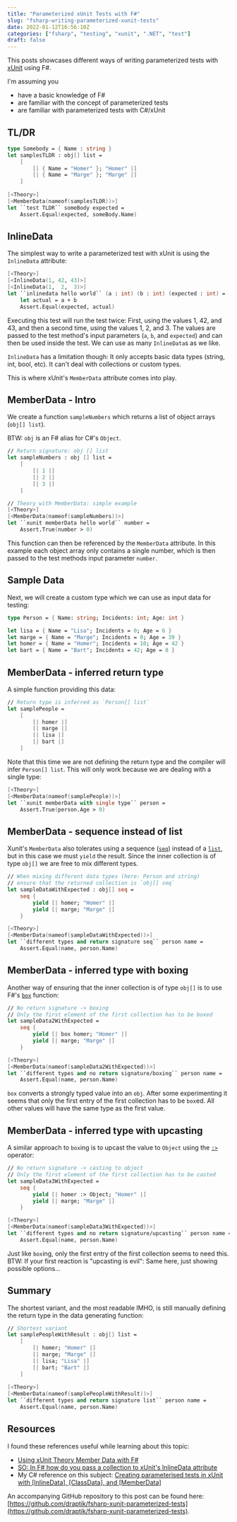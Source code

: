 ```yaml
---
title: "Parameterized xUnit Tests with F#"
slug: "fsharp-writing-parameterized-xunit-tests"
date: 2022-01-12T16:56:10Z
categories: ["fsharp", "testing", "xunit", ".NET", "test"]
draft: false
---
```


This posts showcases different ways of writing parameterized tests with [xUnit](https://xunit.net/) using F#.

I'm assuming you

- have a basic knowledge of F#
- are familiar with the concept of parameterized tests
- are familiar with parameterized tests with C#/xUnit

## TL/DR

```fsharp
type Somebody = { Name : string }
let samplesTLDR : obj[] list =
    [
        [| { Name = "Homer" }; "Homer" |]
        [| { Name = "Marge" }; "Marge" |]
    ]
    
[<Theory>]
[<MemberData(nameof(samplesTLDR))>]
let ``test TLDR`` someBody expected =
    Assert.Equal(expected, someBody.Name)
```

## InlineData

The simplest way to write a parameterized test with xUnit is using the `InlineData` attribute:

```fsharp
[<Theory>]
[<InlineData(1, 42, 43)>]
[<InlineData(1,  2,  3)>]
let ``inlinedata hello world`` (a : int) (b : int) (expected : int) =
    let actual = a + b
    Assert.Equal(expected, actual)
```

Executing this test will run the test twice: First, using the values 1, 42, and 43, and then a second time, using the values 1, 2, and 3.
The values are passed to the test method's input parameters (`a`, `b`, and `expected`) and can then be used inside the test. We can use as many `InlineData`s as we like.

`InlineData` has a limitation though: It only accepts basic data types (string, int, bool, etc).
It can't deal with collections or custom types.

This is where xUnit's `MemberData` attribute comes into play.

## MemberData - Intro

We create a function `sampleNumbers` which returns a list of object arrays (`obj[] list`).

BTW: `obj` is an F# alias for C#'s `Object`.

```fsharp
// Return signature: obj [] list
let sampleNumbers : obj [] list =
    [
        [| 1 |]
        [| 2 |]
        [| 3 |]
    ]

// Theory with MemberData: simple example
[<Theory>]
[<MemberData(nameof(sampleNumbers))>]
let ``xunit memberData hello world`` number =
    Assert.True(number > 0)
```

This function can then be referenced by the `MemberData` attribute.
In this example each object array only contains a single number, which is then passed to the test methods input parameter `number`.

## Sample Data

Next, we will create a custom type which we can use as input data for testing:

```fsharp
type Person = { Name: string; Incidents: int; Age: int }

let lisa = { Name = "Lisa"; Incidents = 0; Age = 6 }
let marge = { Name = "Marge"; Incidents = 0; Age = 39 }
let homer = { Name = "Homer"; Incidents = 10; Age = 42 }
let bart = { Name = "Bart"; Incidents = 42; Age = 8 }
```

## MemberData - inferred return type

A simple function providing this data:

```fsharp
// Return type is inferred as `Person[] list`
let samplePeople =
    [
        [| homer |]
        [| marge |]
        [| lisa |]
        [| bart |]
    ]
```

Note that this time we are not defining the return type and the compiler will infer `Person[] list`.
This will only work because we are dealing with a single type:

```fsharp
[<Theory>]
[<MemberData(nameof(samplePeople))>]
let ``xunit memberData with single type`` person =
    Assert.True(person.Age > 0)
```

## MemberData - sequence instead of list

Xunit's `MemberData` also tolerates using a sequence ([`seq`](https://docs.microsoft.com/en-us/dotnet/fsharp/language-reference/sequences)) instead of a [`list`](https://docs.microsoft.com/en-us/dotnet/fsharp/language-reference/lists), but in this case we must `yield` the result.
Since the inner collection is of type `obj[]` we are free to mix different types.

```fsharp
// When mixing different data types (here: Person and string) 
// ensure that the returned collection is `obj[] seq`
let sampleDataWithExpected : obj[] seq =
    seq {
        yield [| homer; "Homer" |]
        yield [| marge; "Marge" |]
    }

[<Theory>]
[<MemberData(nameof(sampleDataWithExpected))>]
let ``different types and return signature seq`` person name =
    Assert.Equal(name, person.Name)
```

## MemberData - inferred type with boxing

Another way of ensuring that the inner collection is of type `obj[]` is to use F#'s [`box`](https://fsharp.github.io/fsharp-core-docs/reference/fsharp-core-operators.html#box) function:

```fsharp
// No return signature -> boxing
// Only the first element of the first collection has to be boxed    
let sampleData2WithExpected =
    seq {
        yield [| box homer; "Homer" |]
        yield [| marge; "Marge" |]
    }

[<Theory>]
[<MemberData(nameof(sampleData2WithExpected))>]
let ``different types and no return signature/boxing`` person name =
    Assert.Equal(name, person.Name)
```

`box` converts a strongly typed value into an `obj`. 
After some experimenting it seems that only the first entry of the first collection has to be `box`ed.
All other values will have the same type as the first value.

## MemberData - inferred type with upcasting

A similar approach to `box`ing is to upcast the value to `Object` using the [`:>`](https://docs.microsoft.com/en-us/dotnet/fsharp/language-reference/casting-and-conversions#upcasting) operator:

```fsharp
// No return signature -> casting to object
// Only the first element of the first collection has to be casted    
let sampleData3WithExpected =
    seq {
        yield [| homer :> Object; "Homer" |]
        yield [| marge; "Marge" |]
    }

[<Theory>]
[<MemberData(nameof(sampleData3WithExpected))>]
let ``different types and no return signature/upcasting`` person name =
    Assert.Equal(name, person.Name)
```

Just like `box`ing, only the first entry of the first collection seems to need this.
BTW: If your first reaction is "upcasting is evil": Same here, just showing possible options...

## Summary

The shortest variant, and the most readable IMHO, is still manually defining the return type in the data generating function:

```fsharp
// Shortest variant
let samplePeopleWithResult : obj[] list =
    [
        [| homer; "Homer" |]
        [| marge; "Marge" |]
        [| lisa; "Lisa" |]
        [| bart; "Bart" |]
    ]
    
[<Theory>]
[<MemberData(nameof(samplePeopleWithResult))>]
let ``different types and return signature list`` person name =
    Assert.Equal(name, person.Name)
```

## Resources

I found these references useful while learning about this topic:

- [Using xUnit Theory Member Data with F#](https://www.jessesquire.com/articles/2018/02/17/xunit-memberdata-with-fsharp/)
- [SO: In F# how do you pass a collection to xUnit's InlineData attribute](https://stackoverflow.com/questions/35026735/in-f-how-do-you-pass-a-collection-to-xunits-inlinedata-attribute)
- My C# reference on this subject: [Creating parameterised tests in xUnit with [InlineData], [ClassData], and [MemberData]](https://andrewlock.net/creating-parameterised-tests-in-xunit-with-inlinedata-classdata-and-memberdata/)

An accompanying GitHub repository to this post can be found here: [https://github.com/draptik/fsharp-xunit-parameterized-tests](https://github.com/draptik/fsharp-xunit-parameterized-tests).
